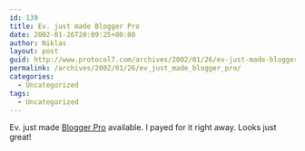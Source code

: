 ```yaml
---
id: 139
title: Ev. just made Blogger Pro
date: 2002-01-26T20:09:25+00:00
author: Niklas
layout: post
guid: http://www.protocol7.com/archives/2002/01/26/ev-just-made-blogger-pro/
permalink: /archives/2002/01/26/ev_just_made_blogger_pro/
categories:
  - Uncategorized
tags:
  - Uncategorized
---
```

<div class='microid-cbb4a0d09e4135144c73ebdb5e4415f4f760d207'>
  <p>
    Ev. just made <a href="http://pro.blogger.com/">Blogger Pro</a> available. I payed for it right away. Looks just great!
  </p>
</div>